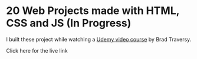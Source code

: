 # 20 Web Projects made with HTML, CSS and JS (In Progress)

I built these project while watching a <a class="text-link" href="https://www.udemy.com/course/modern-html-css-from-the-beginning/?referralCode=EB0470C43F3C3E9AA306" target="_blank">Udemy video course</a> by Brad Traversy.

Click here for the live link